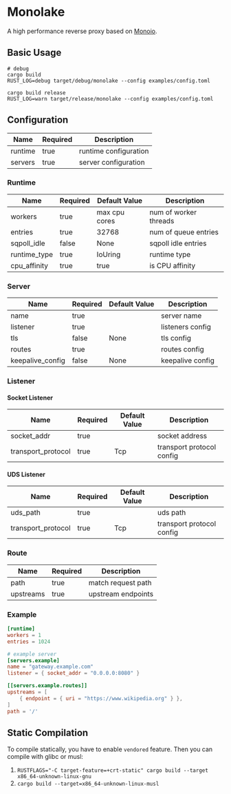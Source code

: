 # Monolake

A high performance reverse proxy based on [Monoio](http://github.com/bytedance/monoio).

## Basic Usage

```shell
# debug
cargo build
RUST_LOG=debug target/debug/monolake --config examples/config.toml

cargo build release
RUST_LOG=warn target/release/monolake --config examples/config.toml
```

## Configuration
| Name    | Required | Description           |
| ------- | -------- | --------------------- |
| runtime | true     | runtime configuration |
| servers | true     | server configuration  |


### Runtime
| Name         | Required | Default Value | Description           |
| ------------ | -------- | ------------- | --------------------- |
| workers      | true     | max cpu cores | num of worker threads |
| entries      | true     | 32768         | num of queue entries  |
| sqpoll_idle  | false    | None          | sqpoll idle entries   |
| runtime_type | true     | IoUring       | runtime type          |
| cpu_affinity | true     | true          | is CPU affinity       |

### Server
| Name             | Required | Default Value | Description      |
| ---------------- | -------- | ------------- | ---------------- |
| name             | true     |               | server name      |
| listener         | true     |               | listeners config |
| tls              | false    | None          | tls config       |
| routes           | true     |               | routes config    |
| keepalive_config | false    | None          | keepalive config |
### Listener
#### Socket Listener
| Name               | Required | Default Value | Description               |
| ------------------ | -------- | ------------- | ------------------------- |
| socket_addr        | true     |               | socket address            |
| transport_protocol | true     | Tcp           | transport protocol config |

#### UDS Listener
| Name               | Required | Default Value | Description               |
| ------------------ | -------- | ------------- | ------------------------- |
| uds_path           | true     |               | uds path                  |
| transport_protocol | true     | Tcp           | transport protocol config |


### Route
| Name      | Required | Description        |
| --------- | -------- | ------------------ |
| path      | true     | match request path |
| upstreams | true     | upstream endpoints |

### Example

``` toml
[runtime]
workers = 1
entries = 1024

# example server
[servers.example]
name = "gateway.example.com"
listener = { socket_addr = "0.0.0.0:8080" }

[[servers.example.routes]]
upstreams = [
    { endpoint = { uri = "https://www.wikipedia.org" } },
]
path = '/'
```

## Static Compilation
To compile statically, you have to enable `vendored` feature. Then you can compile with glibc or musl:
1. `RUSTFLAGS="-C target-feature=+crt-static" cargo build --target x86_64-unknown-linux-gnu`
2. `cargo build --target=x86_64-unknown-linux-musl`
